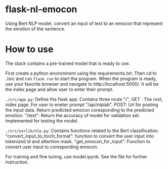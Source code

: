 # flask-nl-emocon

Using Bert NLP model, convert an input of text to an emocon that represent the emotion of the sentence.

# How to use

The stack contains a pre-trained model that is ready to use.

First create a python environment using the requirements.txt. Then cd to ./src and run `flask run` to start the program. When the program is ready, use your favorite browser and navigate to http://localhost:5000/. It will be the index page and allow user to enter their prompt.

`./src/app.py`: Define the flask app. Contains three route
"/", GET : The root, index page. For user to eneter prompt
"/api/nlplab", POST: Url for posting the input data. Return predicted emocon coresponding to the predicted emotion.
"/test": Return the accuracy of model for validation set. Implemented for testing the model.

`./src/usrlib/nlp.py`: Contains functions related to the Bert classification.
"convert_input_to_torch_format": function to convert the user input into tokenized id and attention mask.
"get_emocon_for_input": Function to convert user input to coresponding emocon.


For training and fine tuning, use model.ipynb. See the file for further instruction.
